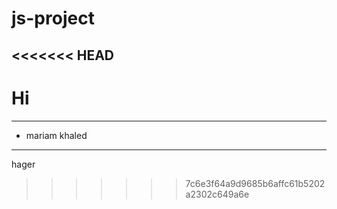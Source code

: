 # js-project
<<<<<<< HEAD
------------

Hi
=======

---

- mariam khaled

---

hager
>>>>>>> 7c6e3f64a9d9685b6affc61b5202a2302c649a6e
